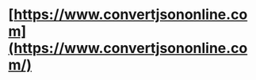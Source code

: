 [https://www.convertjsononline.com](https://www.convertjsononline.com/)
==================================================